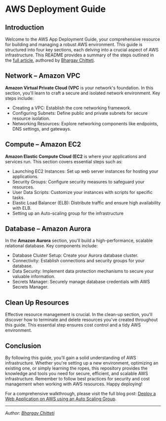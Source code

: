 # AWS Deployment Guide

## Introduction

Welcome to the AWS App Deployment Guide, your comprehensive resource for building and managing a robust AWS environment. This guide is structured into four key sections, each delving into a crucial aspect of AWS infrastructure. This README provides a summary of the steps outlined in the [full article](https://medium.com/@bhargav.dev01/deploy-a-web-application-on-aws-using-an-auto-scaling-group-bdec934c47e7), authored by [Bhargav Chitteti](https://www.linkedin.com/in/bhargav-chitteti/).

## Network – Amazon VPC

**Amazon Virtual Private Cloud (VPC** is your network's foundation. In this section, you'll learn to craft a secure and isolated network environment. Key steps include:

- Creating a VPC: Establish the core networking framework.
- Configuring Subnets: Define public and private subnets for secure resource isolation.
- Networking Resources: Explore networking components like endpoints, DNS settings, and gateways.

## Compute – Amazon EC2

**Amazon Elastic Compute Cloud (EC2** is where your applications and services run. This section covers essential steps such as:

- Launching EC2 Instances: Set up web server instances for hosting your applications.
- Security Groups: Configure security measures to safeguard your resources.
- User Data Scripts: Customize your instances with scripts for specific tasks.
- Elastic Load Balancer (ELB): Distribute traffic and ensure high availability with ELB.
- Setting up an Auto-scaling group for the infrastructure

## Database – Amazon Aurora

In the **Amazon Aurora** section, you'll build a high-performance, scalable relational database. Key components include:

- Database Cluster Setup: Create your Aurora database cluster.
- Connectivity: Establish connections and security groups for your database.
- Data Security: Implement data protection mechanisms to secure your valuable information.
- Secrets Manager: Securely manage database credentials with AWS Secrets Manager.


## Clean Up Resources

Effective resource management is crucial. In the clean-up section, you'll discover how to terminate and delete resources you've created throughout this guide. This essential step ensures cost control and a tidy AWS environment.


## Conclusion

By following this guide, you'll gain a solid understanding of AWS infrastructure. Whether you're setting up a new environment, optimizing an existing one, or simply learning the ropes, this repository provides the knowledge and tools you need for secure, efficient, and scalable AWS infrastructure. Remember to follow best practices for security and cost management when working with AWS resources. Happy deploying!

For a comprehensive walkthrough, please visit the full blog post: [Deploy a Web Application on AWS using an Auto Scaling Group](https://medium.com/@bhargav.dev01/deploy-a-web-application-on-aws-using-an-auto-scaling-group-bdec934c47e7).

---

*Author: [Bhargav Chitteti](https://www.linkedin.com/in/bhargav-chitteti/)*